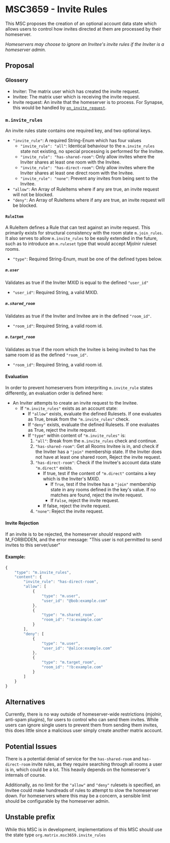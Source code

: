 # MSC3659 - Invite Rules

This MSC proposes the creation of an optional account data state which allows users to control how invites directed at them
are processed by their homeserver.

*Homeservers may choose to ignore an Invitee's invite rules *if* the Inviter is a homeserver admin.*

## Proposal

### Glossery
- Inviter: The matrix user which has created the invite request.
- Invitee: The matrix user which is receiving the invite request.
- Invite request: An invite that the homeserver is to process. For Synapse, this would be handled by [`on_invite_request`](https://github.com/matrix-org/synapse/blob/develop/synapse/handlers/federation.py#L752).

### `m.invite_rules`

An invite rules state contains one required key, and two optional keys.
- `"invite_rule"`: A required String-Enum which has four values
  - `"invite_rule": "all"`: Identical behaviour to the `m.invite_rules` state not existing, no special processing is performed
    for the Invitee.
  - `"invite_rule": "has-shared-room"`: Only allow invites where the Inviter shares at least one room with the Invitee.
  - `"invite_rule": "has-direct-room"`: Only allow invites where the Inviter shares at least one direct room with the Invitee.
  - `"invite_rule": "none"`: Prevent any invites from being sent to the Invitee.
- `"allow"`: An Array of RuleItems where if any are true, an invite request will not be blocked.
- `"deny"`: An Array of RuleItems where if any are true, an invite request will be blocked.

#### `RuleItem`
A RuleItem defines a Rule that can test against an invite request. This primarily exists for structural consistency with the room state `m.join_rules`.
It also serves to allow `m.invite_rules` to be easily extended in the future, such as to introduce an `m.ruleset` type that would accept Mjolnir ruleset rooms.

- `"type"`: Required String-Enum, must be one of the defined types below.

##### `m.user`
Validates as true if the Inviter MXID is equal to the defined `"user_id"`
- `"user_id"`: Required String, a valid MXID.

##### `m.shared_room`
Validates as true if the Inviter and Invitee are in the defined `"room_id"`.
- `"room_id"`: Required String, a valid room id.

##### `m.target_room`
Validates as true if the room which the Invitee is being invited to has the same room id as the defined `"room_id"`.
- `"room_id"`: Required String, a valid room id.

#### Evaluation

In order to prevent homeservers from interpriting `m.invite_rule` states differently, an evaluation order is defined here:

- An Inviter attempts to create an invite request to the Invitee.
  - If `"m.invite_rules"` exists as an account state:
    - If `"allow"` exists, evaluate the defined Rulesets. If one evaluates as True, break from the `"m.invite_rules"` check.
    - If `"deny"` exists, evaluate the defined Rulesets. If one evaluates as True, reject the invite request.
    - If `"type"` within content of `"m.invite_rules"` is:
       1. `"all"`: Break from the `m.invite_rules` check and continue.
       2. `"has-shared-room"`: Get all Rooms Invitee is in, and check if the Inviter has a `"join"` membership state.
          If the Inviter does not have at least one shared room, Reject the invite request.
       3. `"has-direct-room"`: Check if the Invitee's account data state `"m.direct"` exists.
          - If true, test if the content of `"m.direct"` contains a key which is the Inviter's MXID.
            - If `True`, test if the Invitee has a `"join"` membership state in any rooms defined in the key's value. If no matches are found, reject the invite request.
            - If `False`, reject the invite request.
          - If false, reject the invite request.
       4. `"none"`: Reject the invite request.

#### Invite Rejection
If an invite is to be rejected, the homeserver *should* respond with M_FORBIDDEN, and the error message: "This user is not permitted to send invites to this server/user"

#### Example:
```js
{
    "type": "m.invite_rules",
    "content": {
        "invite_rule": "has-direct-room",
        "allow": [
            {
                "type": "m.user",
                "user_id": "@bob:example.com"
            },
            {
                "type": "m.shared_room",
                "room_id": "!a:example.com"
            }
        ],
        "deny": [
            {
                "type": "m.user",
                "user_id": "@alice:example.com"
            },
            {
                "type": "m.target_room",
                "room_id": "!b:example.com"
            }
        ]
    }
}
```

## Alternatives
Currently, there is no way outside of homeserver-wide restrictions (mjolnir, anti-spam plugins), for users to control who can send them invites. While users can ignore single users to prevent them from sending them invites, this does little since a malicious user simply create another matrix account.

## Potential Issues
There is a potential denial of service for the `has-shared-room` and `has-direct-room` invite rules, as they require searching through all rooms a user is in, which could be a lot. This heavily depends on the homeserver's internals of course.

Additionally, as no limit for the `"allow"` and `"deny"` rulesets is specified, an Invitee could make hundreads of rules to attempt to
slow the homeserver down. For homeservers where this may be a concern, a sensible limit should be configurable by the homeserver admin.

## Unstable prefix
While this MSC is in development, implementations of this MSC should use the state type `org.matrix.msc3659.invite_rules`
